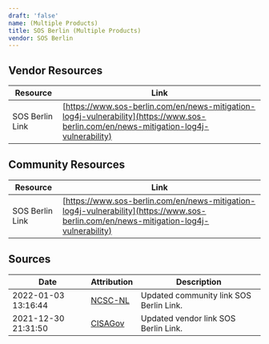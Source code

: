 ```yaml
---
draft: 'false'
name: (Multiple Products)
title: SOS Berlin (Multiple Products)
vendor: SOS Berlin
---
```


## Vendor Resources
| Resource | Link |
| --- | --- |
| SOS Berlin Link | [https://www.sos-berlin.com/en/news-mitigation-log4j-vulnerability](https://www.sos-berlin.com/en/news-mitigation-log4j-vulnerability) |

## Community Resources
| Resource | Link |
| --- | --- |
| SOS Berlin Link | [https://www.sos-berlin.com/en/news-mitigation-log4j-vulnerability](https://www.sos-berlin.com/en/news-mitigation-log4j-vulnerability) |


## Sources
| Date | Attribution | Description |
| --- | --- | --- |
| 2022-01-03 13:16:44 | [NCSC-NL](https://github.com/NCSC-NL/log4shell/blob/main/software/README.md) | Updated community link SOS Berlin Link.  |
| 2021-12-30 21:31:50 | [CISAGov](https://raw.githubusercontent.com/cisagov/log4j-affected-db/develop/README.md) | Updated vendor link SOS Berlin Link.  |
